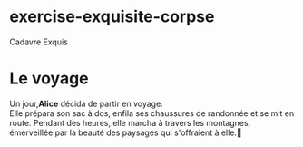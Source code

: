 # exercise-exquisite-corpse
Cadavre Exquis

<h1>Le voyage</h1>

Un jour,**Alice** décida de partir en voyage.         
Elle prépara son sac à dos, enfila ses chaussures de randonnée et se mit en route.
Pendant des heures, elle marcha à travers les montagnes, émerveillée par la beauté des paysages qui s'offraient à elle.:walking:

